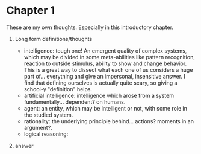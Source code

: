 # Chapter 1
These are my own thoughts. Especially in this introductory chapter.
1. Long form definitions/thoughts
    * intelligence: tough one! An emergent quality of complex systems, which may be divided in some meta-abilities like pattern recognition, reaction to outside stimulus, ability to show and change behavior. This is a great way to dissect what each one of us considers a huge part of... everything and give an impersonal, insensitive answer. I find that defining ourselves is actually quite scary, so giving a school-y "definition" helps.
    * artificial intelligence: intelligence which arose from a system fundamentally... dependent? on humans.
    * agent: an entity, which may be intelligent or not, with some role in the studied system.
    * rationality: the underlying principle behind... actions? moments in an argument?.  
    * logical reasoning:



2. answer